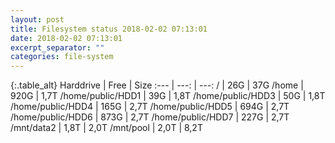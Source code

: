 ```yaml
---
layout: post
title: Filesystem status 2018-02-02 07:13:01
date: 2018-02-02 07:13:01
excerpt_separator: ""
categories: file-system
---
```

{:.table_alt}
Harddrive | Free | Size
:--- | ---: | ---:
/ | 26G | 37G
/home | 920G | 1,7T
/home/public/HDD1 | 39G | 1,8T
/home/public/HDD3 | 50G | 1,8T
/home/public/HDD4 | 165G | 2,7T
/home/public/HDD5 | 694G | 2,7T
/home/public/HDD6 | 873G | 2,7T
/home/public/HDD7 | 227G | 2,7T
/mnt/data2 | 1,8T | 2,0T
/mnt/pool | 2,0T | 8,2T
